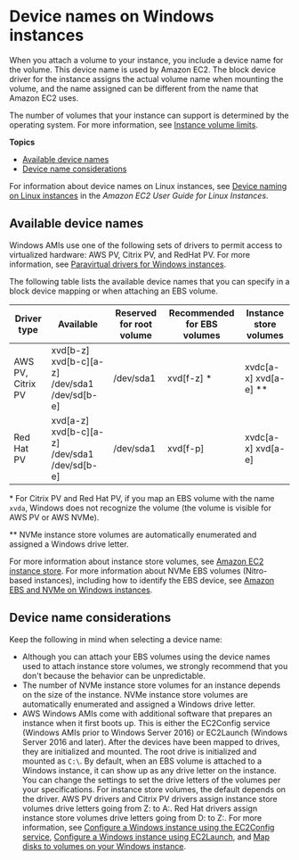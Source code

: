 # Device names on Windows instances<a name="device_naming"></a>

When you attach a volume to your instance, you include a device name for the volume\. This device name is used by Amazon EC2\. The block device driver for the instance assigns the actual volume name when mounting the volume, and the name assigned can be different from the name that Amazon EC2 uses\.

The number of volumes that your instance can support is determined by the operating system\. For more information, see [Instance volume limits](volume_limits.md)\.

**Topics**
+ [Available device names](#available-ec2-device-names)
+ [Device name considerations](#device-name-limits)

For information about device names on Linux instances, see [Device naming on Linux instances](https://docs.aws.amazon.com/AWSEC2/latest/UserGuide/device_naming.html) in the *Amazon EC2 User Guide for Linux Instances*\.

## Available device names<a name="available-ec2-device-names"></a>

Windows AMIs use one of the following sets of drivers to permit access to virtualized hardware: AWS PV, Citrix PV, and RedHat PV\. For more information, see [Paravirtual drivers for Windows instances](xen-drivers-overview.md)\.

The following table lists the available device names that you can specify in a block device mapping or when attaching an EBS volume\.


| Driver type | Available | Reserved for root volume | Recommended for EBS volumes | Instance store volumes | 
| --- | --- | --- | --- | --- | 
|  AWS PV, Citrix PV  |  xvd\[b\-z\] xvd\[b\-c\]\[a\-z\] /dev/sda1 /dev/sd\[b\-e\]  |  /dev/sda1  |  xvd\[f\-z\] \*  |  xvdc\[a\-x\]  xvd\[a\-e\] \*\*  | 
|  Red Hat PV  |  xvd\[a\-z\] xvd\[b\-c\]\[a\-z\] /dev/sda1 /dev/sd\[b\-e\]  |  /dev/sda1  |  xvd\[f\-p\]  |  xvdc\[a\-x\]  xvd\[a\-e\]  | 

\* For Citrix PV and Red Hat PV, if you map an EBS volume with the name `xvda`, Windows does not recognize the volume \(the volume is visible for AWS PV or AWS NVMe\)\.

\*\* NVMe instance store volumes are automatically enumerated and assigned a Windows drive letter\.

For more information about instance store volumes, see [Amazon EC2 instance store](InstanceStorage.md)\. For more information about NVMe EBS volumes \(Nitro\-based instances\), including how to identify the EBS device, see [Amazon EBS and NVMe on Windows instances](nvme-ebs-volumes.md)\.

## Device name considerations<a name="device-name-limits"></a>

Keep the following in mind when selecting a device name:
+ Although you can attach your EBS volumes using the device names used to attach instance store volumes, we strongly recommend that you don't because the behavior can be unpredictable\.
+ The number of NVMe instance store volumes for an instance depends on the size of the instance\. NVMe instance store volumes are automatically enumerated and assigned a Windows drive letter\.
+ AWS Windows AMIs come with additional software that prepares an instance when it first boots up\. This is either the EC2Config service \(Windows AMIs prior to Windows Server 2016\) or EC2Launch \(Windows Server 2016 and later\)\. After the devices have been mapped to drives, they are initialized and mounted\. The root drive is initialized and mounted as `C:\`\. By default, when an EBS volume is attached to a Windows instance, it can show up as any drive letter on the instance\. You can change the settings to set the drive letters of the volumes per your specifications\. For instance store volumes, the default depends on the driver\. AWS PV drivers and Citrix PV drivers assign instance store volumes drive letters going from Z: to A:\. Red Hat drivers assign instance store volumes drive letters going from D: to Z:\. For more information, see [Configure a Windows instance using the EC2Config service](ec2config-service.md), [Configure a Windows instance using EC2Launch](ec2launch.md), and [Map disks to volumes on your Windows instance](ec2-windows-volumes.md)\.